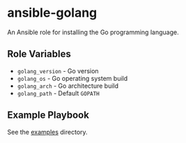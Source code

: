# ansible-golang

An Ansible role for installing the Go programming language.

## Role Variables

- `golang_version` - Go version
- `golang_os` - Go operating system build
- `golang_arch` - Go architecture build
- `golang_path` - Default `GOPATH`

## Example Playbook

See the [examples](./examples/) directory.
